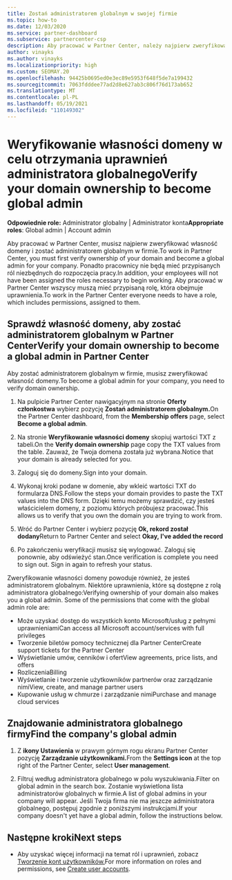 ```yaml
---
title: Zostań administratorem globalnym w swojej firmie
ms.topic: how-to
ms.date: 12/03/2020
ms.service: partner-dashboard
ms.subservice: partnercenter-csp
description: Aby pracować w Partner Center, należy najpierw zweryfikować własność domeny. Dowiedz się, jak to zrobić i jak zostać administratorem globalnym, który może dodawać użytkowników.
author: vinayks
ms.author: vinayks
ms.localizationpriority: high
ms.custom: SEOMAY.20
ms.openlocfilehash: 94425b0695ed0e3ec89e5953f648f5de7a199432
ms.sourcegitcommit: 7063fdddee77ad2d8e627ab3c806f76d173ab652
ms.translationtype: MT
ms.contentlocale: pl-PL
ms.lasthandoff: 05/19/2021
ms.locfileid: "110149302"
---
```

# <a name="verify-your-domain-ownership-to-become-global-admin"></a><span data-ttu-id="9e0c5-104">Weryfikowanie własności domeny w celu otrzymania uprawnień administratora globalnego</span><span class="sxs-lookup"><span data-stu-id="9e0c5-104">Verify your domain ownership to become global admin</span></span> 


<span data-ttu-id="9e0c5-105">**Odpowiednie role:** Administrator globalny | Administrator konta</span><span class="sxs-lookup"><span data-stu-id="9e0c5-105">**Appropriate roles**: Global admin | Account admin</span></span>

<span data-ttu-id="9e0c5-106">Aby pracować w Partner Center, musisz najpierw zweryfikować własność domeny i zostać administratorem globalnym w firmie.</span><span class="sxs-lookup"><span data-stu-id="9e0c5-106">To work in Partner Center, you must first verify ownership of your domain and become a global admin for your company.</span></span> <span data-ttu-id="9e0c5-107">Ponadto pracownicy nie będą mieć przypisanych ról niezbędnych do rozpoczęcia pracy.</span><span class="sxs-lookup"><span data-stu-id="9e0c5-107">In addition, your employees will not have been assigned the roles necessary to begin working.</span></span>  <span data-ttu-id="9e0c5-108">Aby pracować w Partner Center wszyscy muszą mieć przypisaną rolę, która obejmuje uprawnienia.</span><span class="sxs-lookup"><span data-stu-id="9e0c5-108">To work in the Partner Center everyone needs to have a role, which includes permissions, assigned to them.</span></span>  

## <a name="verify-your-domain-ownership-to-become-a-global-admin-in-partner-center"></a><span data-ttu-id="9e0c5-109">Sprawdź własność domeny, aby zostać administratorem globalnym w Partner Center</span><span class="sxs-lookup"><span data-stu-id="9e0c5-109">Verify your domain ownership to become a global admin in Partner Center</span></span>

<span data-ttu-id="9e0c5-110">Aby zostać administratorem globalnym w firmie, musisz zweryfikować własność domeny.</span><span class="sxs-lookup"><span data-stu-id="9e0c5-110">To become a global admin for your company, you need to verify domain ownership.</span></span>

1. <span data-ttu-id="9e0c5-111">Na pulpicie Partner Center nawigacyjnym na stronie **Oferty członkostwa** wybierz pozycję **Zostań administratorem globalnym.**</span><span class="sxs-lookup"><span data-stu-id="9e0c5-111">On the Partner Center dashboard, from the **Membership offers** page, select **Become a global admin**.</span></span> 

2. <span data-ttu-id="9e0c5-112">Na stronie **Weryfikowanie własności domeny** skopiuj wartości TXT z tabeli.</span><span class="sxs-lookup"><span data-stu-id="9e0c5-112">On the **Verify domain ownership** page copy the TXT values from the table.</span></span> <span data-ttu-id="9e0c5-113">Zauważ, że Twoja domena została już wybrana.</span><span class="sxs-lookup"><span data-stu-id="9e0c5-113">Notice that your domain is already selected for you.</span></span>

3. <span data-ttu-id="9e0c5-114">Zaloguj się do domeny.</span><span class="sxs-lookup"><span data-stu-id="9e0c5-114">Sign into your domain.</span></span> 

4. <span data-ttu-id="9e0c5-115">Wykonaj kroki podane w domenie, aby wkleić wartości TXT do formularza DNS.</span><span class="sxs-lookup"><span data-stu-id="9e0c5-115">Follow the steps your domain provides to paste the TXT values into the DNS form.</span></span>  <span data-ttu-id="9e0c5-116">Dzięki temu możemy sprawdzić, czy jesteś właścicielem domeny, z poziomu których próbujesz pracować.</span><span class="sxs-lookup"><span data-stu-id="9e0c5-116">This allows us to verify that you own the domain you are trying to work from.</span></span>

5. <span data-ttu-id="9e0c5-117">Wróć do Partner Center i wybierz pozycję **Ok, rekord został dodany**</span><span class="sxs-lookup"><span data-stu-id="9e0c5-117">Return to Partner Center and select **Okay, I've added the record**</span></span>

6. <span data-ttu-id="9e0c5-118">Po zakończeniu weryfikacji musisz się wylogować. Zaloguj się ponownie, aby odświeżyć stan.</span><span class="sxs-lookup"><span data-stu-id="9e0c5-118">Once verification is complete you need to sign out. Sign in again to refresh your status.</span></span> 

<span data-ttu-id="9e0c5-119">Zweryfikowanie własności domeny powoduje również, że jesteś administratorem globalnym. Niektóre uprawnienia, które są dostępne z rolą administratora globalnego:</span><span class="sxs-lookup"><span data-stu-id="9e0c5-119">Verifying ownership of your domain also makes you a global admin. Some of the permissions that come with the global admin role are:</span></span>

- <span data-ttu-id="9e0c5-120">Może uzyskać dostęp do wszystkich konto Microsoft/usług z pełnymi uprawnieniami</span><span class="sxs-lookup"><span data-stu-id="9e0c5-120">Can access all Microsoft account/services with full privileges</span></span> 
- <span data-ttu-id="9e0c5-121">Tworzenie biletów pomocy technicznej dla Partner Center</span><span class="sxs-lookup"><span data-stu-id="9e0c5-121">Create support tickets for the Partner Center</span></span>
- <span data-ttu-id="9e0c5-122">Wyświetlanie umów, cenników i ofert</span><span class="sxs-lookup"><span data-stu-id="9e0c5-122">View agreements, price lists, and offers</span></span>
- <span data-ttu-id="9e0c5-123">Rozliczenia</span><span class="sxs-lookup"><span data-stu-id="9e0c5-123">Billing</span></span>
- <span data-ttu-id="9e0c5-124">Wyświetlanie i tworzenie użytkowników partnerów oraz zarządzanie nimi</span><span class="sxs-lookup"><span data-stu-id="9e0c5-124">View, create, and manage partner users</span></span>
- <span data-ttu-id="9e0c5-125">Kupowanie usług w chmurze i zarządzanie nimi</span><span class="sxs-lookup"><span data-stu-id="9e0c5-125">Purchase and manage cloud services</span></span>

## <a name="find-the-companys-global-admin"></a><span data-ttu-id="9e0c5-126">Znajdowanie administratora globalnego firmy</span><span class="sxs-lookup"><span data-stu-id="9e0c5-126">Find the company's global admin</span></span>

1. <span data-ttu-id="9e0c5-127">Z **ikony Ustawienia** w prawym górnym rogu ekranu Partner Center pozycję **Zarządzanie użytkownikami.**</span><span class="sxs-lookup"><span data-stu-id="9e0c5-127">From the **Settings icon** at the top right of the Partner Center, select **User management**.</span></span>

1. <span data-ttu-id="9e0c5-128">Filtruj według administratora globalnego w polu wyszukiwania.</span><span class="sxs-lookup"><span data-stu-id="9e0c5-128">Filter on global admin in the search box.</span></span> <span data-ttu-id="9e0c5-129">Zostanie wyświetlona lista administratorów globalnych w firmie.</span><span class="sxs-lookup"><span data-stu-id="9e0c5-129">A list of global admins in your company will appear.</span></span> <span data-ttu-id="9e0c5-130">Jeśli Twoja firma nie ma jeszcze administratora globalnego, postępuj zgodnie z poniższymi instrukcjami.</span><span class="sxs-lookup"><span data-stu-id="9e0c5-130">If your company doesn't yet have a global admin, follow the instructions below.</span></span>

## <a name="next-steps"></a><span data-ttu-id="9e0c5-131">Następne kroki</span><span class="sxs-lookup"><span data-stu-id="9e0c5-131">Next steps</span></span>

- <span data-ttu-id="9e0c5-132">Aby uzyskać więcej informacji na temat ról i uprawnień, zobacz [Tworzenie kont użytkowników.](create-user-accounts-and-set-permissions.md)</span><span class="sxs-lookup"><span data-stu-id="9e0c5-132">For more information on roles and permissions, see [Create user accounts](create-user-accounts-and-set-permissions.md).</span></span> 